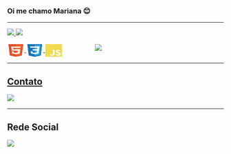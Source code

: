 ### Oi me chamo Mariana 😊

<hr>

<div>
  <a href="https://github.com/MarianaAraujoSantos">
  <img height="130em" src="https://github-readme-stats.vercel.app/api?username=MarianaAraujoSantos&show_icons=true&theme=dracula&include_all_commits=true&count_private=true">
 <img height="130em" src="https://github-readme-stats.vercel.app/api/top-langs/?username=MarianaAraujoSantos&layout=compact&langs_count=7&theme=dracula">
</div>
                                                                                                                                          <div style="display: inline_block"><br>
  <img align="center" alt="Mariana-HTML" height="30" width="40" src="https://raw.githubusercontent.com/devicons/devicon/master/icons/html5/html5-original.svg">
  <img align="center" alt="Mariana-CSS" height="30" width="40" src="https://raw.githubusercontent.com/devicons/devicon/master/icons/css3/css3-original.svg">
  <img align="center" alt="Mariana-Js" height="30" width="40" src="https://raw.githubusercontent.com/devicons/devicon/master/icons/javascript/javascript-plain.svg"> 
  <!--img align="right" alt="Mariana-Japan-Girl" src="https://cdn.discordapp.com/attachments/795358919417397249/825430589581688872/hi.gif"> -->
  <img align="right" width="300" src="https://i2.wp.com/allhtaccess.info/wp-content/uploads/2018/03/programming.gif?fit=1281%2C716&ssl=1" /></div>
  
  <hr>

  ## Contato
  <div>
  <a href = "mailto:araujomariana0202@gmail.com"><img src="https://img.shields.io/badge/Gmail-red?style=flat&logo=Gmail&logoColor=white" target="_blank"></a>

   <!-- <a href="https://t.me/Mariana" target="_blank"><img src="https://img.shields.io/badge/Telegram-2CA5E0?style=for-the-badge&logo=telegram&logoColor=white" target="_blank"></a> -->
  </div>
  
  <hr>
  
  ## Rede Social
  <div>
   <a href="https://www.instagram.com/santos_mra/" target="_blank"> <img src="https://img.shields.io/badge/-Instagram-E4405F?style=flat&logo=instagram&logoColor=white" target="_blank"></a>
  </div>
  <div>
    <a href="https://www.linkedin.com/in/mariana-ara%C3%BAjo-96a959217/" 
       </div>
